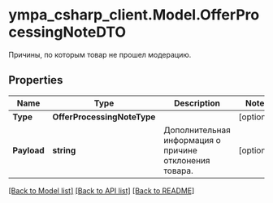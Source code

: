 # ympa_csharp_client.Model.OfferProcessingNoteDTO
Причины, по которым товар не прошел модерацию.

## Properties

Name | Type | Description | Notes
------------ | ------------- | ------------- | -------------
**Type** | **OfferProcessingNoteType** |  | [optional] 
**Payload** | **string** | Дополнительная информация о причине отклонения товара.  | [optional] 

[[Back to Model list]](../README.md#documentation-for-models) [[Back to API list]](../README.md#documentation-for-api-endpoints) [[Back to README]](../README.md)


